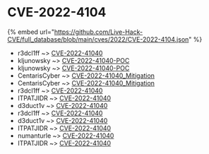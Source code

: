 # CVE-2022-4104
{% embed url="https://github.com/Live-Hack-CVE/full_database/blob/main/cves/2022/CVE-2022-4104.json" %}

* r3dcl1ff ~> [CVE-2022-41040](https://www.alice-snow.ru/2022/database/cve-2022-4104/cve-2022-41040-r3dcl1ff)
* kljunowsky ~> [CVE-2022-41040-POC](https://www.alice-snow.ru/2022/database/cve-2022-4104/cve-2022-41040-poc-kljunowsky)
* kljunowsky ~> [CVE-2022-41040-POC](https://www.alice-snow.ru/2022/database/cve-2022-4104/cve-2022-41040-poc-kljunowsky)
* CentarisCyber ~> [CVE-2022-41040_Mitigation](https://www.alice-snow.ru/2022/database/cve-2022-4104/cve-2022-41040_mitigation-centariscyber)
* CentarisCyber ~> [CVE-2022-41040_Mitigation](https://www.alice-snow.ru/2022/database/cve-2022-4104/cve-2022-41040_mitigation-centariscyber)
* r3dcl1ff ~> [CVE-2022-41040](https://www.alice-snow.ru/2022/database/cve-2022-4104/cve-2022-41040-r3dcl1ff)
* ITPATJIDR ~> [CVE-2022-41040](https://www.alice-snow.ru/2022/database/cve-2022-4104/cve-2022-41040-itpatjidr)
* d3duct1v ~> [CVE-2022-41040](https://www.alice-snow.ru/2022/database/cve-2022-4104/cve-2022-41040-d3duct1v)
* r3dcl1ff ~> [CVE-2022-41040](https://www.alice-snow.ru/2022/database/cve-2022-4104/cve-2022-41040-r3dcl1ff)
* d3duct1v ~> [CVE-2022-41040](https://www.alice-snow.ru/2022/database/cve-2022-4104/cve-2022-41040-d3duct1v)
* ITPATJIDR ~> [CVE-2022-41040](https://www.alice-snow.ru/2022/database/cve-2022-4104/cve-2022-41040-itpatjidr)
* numanturle ~> [CVE-2022-41040](https://www.alice-snow.ru/2022/database/cve-2022-4104/cve-2022-41040-numanturle)
* ITPATJIDR ~> [CVE-2022-41040](https://www.alice-snow.ru/2022/database/cve-2022-4104/cve-2022-41040-itpatjidr)